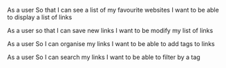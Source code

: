 As a user
So that I can see a list of my favourite websites
I want to be able to display a list of links

As a user
so that I can save new links
I want to be modify my list of links

As a user
So I can organise my links
I want to be able to add tags to links

As a user
So I can search my links
I want to be able to filter by a tag

